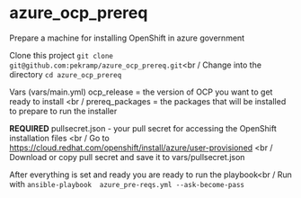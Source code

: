# azure_ocp_prereq
Prepare a machine for installing OpenShift in azure government

Clone this project `git clone git@github.com:pekramp/azure_ocp_prereq.git`<br /
Change into the directory `cd azure_ocp_prereq`

Vars (vars/main.yml)
ocp_release = the version of OCP you want to get ready to install <br /
prereq_packages = the packages that will be installed to prepare to run the installer

**REQUIRED**
pullsecret.json - your pull secret for accessing the OpenShift installation files <br /
Go to https://cloud.redhat.com/openshift/install/azure/user-provisioned <br /
Download or copy pull secret and save it to vars/pullsecret.json

After everything is set and ready you are ready to run the playbook<br /
Run with `ansible-playbook  azure_pre-reqs.yml --ask-become-pass`
